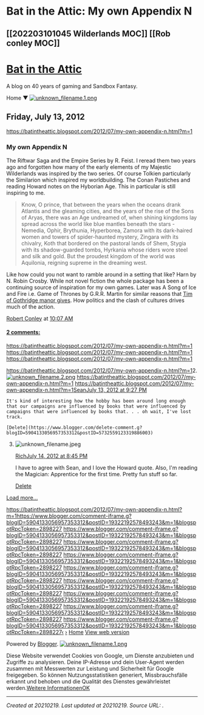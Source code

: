 # Bat in the Attic: My own Appendix N
 [[202203101045 Wilderlands MOC]] [[Rob conley MOC]] 
---



# [Bat in the Attic](https://batintheattic.blogspot.com/?m=1)

A blog on 40 years of gaming and Sandbox Fantasy.

Home
▼ [![unknown_filename.1.png](./resources/202102190045_Bat_in_the_Attic__My_own_Appendix_N.resources/unknown_filename.1.png)](https://batintheattic.blogspot.com/2012/07/my-own-appendix-n.html?m=1) 

## Friday, July 13, 2012

<https://batintheattic.blogspot.com/2012/07/my-own-appendix-n.html?m=1>

### My own Appendix N

The Riftwar Saga and the Empire Series by R. Feist. I reread them two years ago and forgotten how many of the early elements of my Majestic Wilderlands was inspired by the two series.
Of course Tolkien particularly the Similarion which inspired my worldbuilding.
The Conan Pastiches and reading Howard notes on the Hyborian Age.
This in particular is still inspiring to me.

> Know, O prince, that between the years when the oceans drank Atlantis and the gleaming cities, and the years of the rise of the Sons of Aryas, there was an Age undreamed of, when shining kingdoms lay spread across the world like blue mantles beneath the stars - Nemedia, Ophir, Brythunia, Hyperborea, Zamora with its dark-haired women and towers of spider-haunted mystery, Zingara with its chivalry, Koth that bordered on the pastoral lands of Shem, Stygia with its shadow-guarded tombs, Hyrkania whose riders wore steel and silk and gold. But the proudest kingdom of the world was Aquilonia, reigning supreme in the dreaming west.

Like how could you not want to ramble around in a setting that like?
Harn by N. Robin Crosby. While not novel fiction the whole package has been a continuing source of inspiration for my own games.
Later was A Song of Ice and Fire i.e. Game of Thrones by G.R.R. Martin for similar reasons that [Tim of Gothridge manor gives](http://gothridgemanor.blogspot.com/2012/07/friday-question.html). How politics and the clash of cultures drives much of the action.

[Robert Conley](https://www.blogger.com/profile/03863009007381185340) at [10:07 AM](https://batintheattic.blogspot.com/2012/07/my-own-appendix-n.html?m=1)

#### [2 comments:](https://batintheattic.blogspot.com/2012/07/my-own-appendix-n.html?m=1)
<https://batintheattic.blogspot.com/2012/07/my-own-appendix-n.html?m=1>
<https://batintheattic.blogspot.com/2012/07/my-own-appendix-n.html?m=1>
<https://batintheattic.blogspot.com/2012/07/my-own-appendix-n.html?m=1>

<https://batintheattic.blogspot.com/2012/07/my-own-appendix-n.html?m=1>2.  [![unknown_filename.2.png](./resources/202102190045_Bat_in_the_Attic__My_own_Appendix_N.resources/unknown_filename.2.png)](https://batintheattic.blogspot.com/2012/07/my-own-appendix-n.html?m=1)
    <https://batintheattic.blogspot.com/2012/07/my-own-appendix-n.html?m=1>
    <https://batintheattic.blogspot.com/2012/07/my-own-appendix-n.html?m=1>[Sean](https://www.blogger.com/profile/10254609348013694357)[July 13, 2012 at 9:27 PM](https://batintheattic.blogspot.com/2012/07/my-own-appendix-n.html?showComment=1342229226000&m=1#c5732559123319886003)
    
    It's kind of interesting how the hobby has been around long enough that our campaigns are influenced by books that were influenced by campaigns that were influenced by books that. . . oh wait, I've lost track.
    
    [Delete](https://www.blogger.com/delete-comment.g?blogID=5904133056957353312&postID=5732559123319886003)
    
3.  ![unknown_filename.jpeg](./resources/202102190045_Bat_in_the_Attic__My_own_Appendix_N.resources/unknown_filename.jpeg)
    
    [Rich](https://www.blogger.com/profile/05449933184261945913)[July 14, 2012 at 8:45 PM](https://batintheattic.blogspot.com/2012/07/my-own-appendix-n.html?showComment=1342313157983&m=1#c4337835205956342793)
    
    I have to agree with Sean, and I love the Howard quote. Also, I'm reading the Magician: Apprentice for the first time. Pretty fun stuff so far.
    
    [Delete](https://www.blogger.com/delete-comment.g?blogID=5904133056957353312&postID=4337835205956342793)
    

[Load more...](https://batintheattic.blogspot.com/2012/07/my-own-appendix-n.html?m=1)

<https://batintheattic.blogspot.com/2012/07/my-own-appendix-n.html?m=1><https://www.blogger.com/comment-iframe.g?blogID=5904133056957353312&postID=19322192578493243&m=1&blogspotRpcToken=2898227>
<https://www.blogger.com/comment-iframe.g?blogID=5904133056957353312&postID=19322192578493243&m=1&blogspotRpcToken=2898227>
<https://www.blogger.com/comment-iframe.g?blogID=5904133056957353312&postID=19322192578493243&m=1&blogspotRpcToken=2898227>
<https://www.blogger.com/comment-iframe.g?blogID=5904133056957353312&postID=19322192578493243&m=1&blogspotRpcToken=2898227>
<https://www.blogger.com/comment-iframe.g?blogID=5904133056957353312&postID=19322192578493243&m=1&blogspotRpcToken=2898227>
<https://www.blogger.com/comment-iframe.g?blogID=5904133056957353312&postID=19322192578493243&m=1&blogspotRpcToken=2898227>
<https://www.blogger.com/comment-iframe.g?blogID=5904133056957353312&postID=19322192578493243&m=1&blogspotRpcToken=2898227>
<https://www.blogger.com/comment-iframe.g?blogID=5904133056957353312&postID=19322192578493243&m=1&blogspotRpcToken=2898227>
<https://www.blogger.com/comment-iframe.g?blogID=5904133056957353312&postID=19322192578493243&m=1&blogspotRpcToken=2898227>[‹](https://batintheattic.blogspot.com/2012/07/dungeon-fantasy-15-henchments.html?m=1)
[›](https://batintheattic.blogspot.com/2012/07/delving-into-ad-magic-item-creation.html?m=1)
[Home](https://batintheattic.blogspot.com/?m=1)
[View web version](https://batintheattic.blogspot.com/2012/07/my-own-appendix-n.html?m=0)

Powered by [Blogger](https://www.blogger.com/).
 [![unknown_filename.1.png](./resources/202102190045_Bat_in_the_Attic__My_own_Appendix_N.resources/unknown_filename.1.png)](https://batintheattic.blogspot.com/2012/07/my-own-appendix-n.html?m=1) 

Diese Website verwendet Cookies von Google, um Dienste anzubieten und Zugriffe zu analysieren. Deine IP-Adresse und dein User-Agent werden zusammen mit Messwerten zur Leistung und Sicherheit für Google freigegeben. So können Nutzungsstatistiken generiert, Missbrauchsfälle erkannt und behoben und die Qualität des Dienstes gewährleistet werden.[Weitere Informationen](https://www.blogger.com/go/blogspot-cookies)[OK](https://batintheattic.blogspot.com/2012/07/my-own-appendix-n.html?m=1#)

---

_Created at 20210219._
_Last updated at 20210219._
_Source URL: [](https://batintheattic.blogspot.com/2012/07/my-own-appendix-n.html?m=1)._



